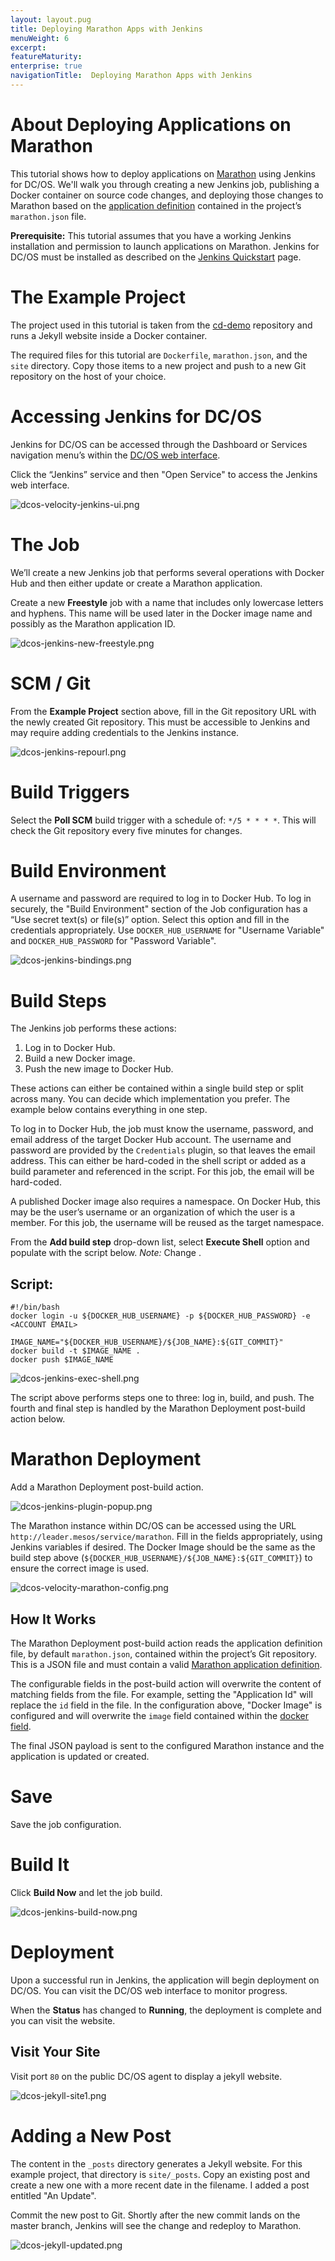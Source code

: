 ```yaml
---
layout: layout.pug
title: Deploying Marathon Apps with Jenkins
menuWeight: 6
excerpt:
featureMaturity:
enterprise: true
navigationTitle:  Deploying Marathon Apps with Jenkins
---
```



# About Deploying Applications on Marathon

This tutorial shows how to deploy applications on [Marathon][1] using Jenkins for DC/OS. We'll walk you through creating a new Jenkins job, publishing a Docker container on source code changes, and deploying those changes to Marathon based on the [application definition][3] contained in the project’s `marathon.json` file.

**Prerequisite:** 
This tutorial assumes that you have a working Jenkins installation and permission to launch applications on Marathon. Jenkins for DC/OS must be installed as described on the [Jenkins Quickstart](/service-docs/jenkins/quickstart/) page.

# The Example Project

The project used in this tutorial is taken from the [cd-demo][4] repository and runs a Jekyll website inside a Docker container.

The required files for this tutorial are `Dockerfile`, `marathon.json`, and the `site` directory. Copy those items to a new project and push to a new Git repository on the host of your choice.

# Accessing Jenkins for DC/OS

Jenkins for DC/OS can be accessed through the Dashboard or Services navigation menu’s within the [DC/OS web interface](/docs/1.8/usage/webinterface/). 

Click the “Jenkins” service and then "Open Service" to access the Jenkins web interface.

![dcos-velocity-jenkins-ui.png](../img/dcos-velocity-jenkins-ui.png)

# The Job

We’ll create a new Jenkins job that performs several operations with Docker Hub and then either update or create a Marathon application.

Create a new **Freestyle** job with a name that includes only lowercase letters and hyphens. This name will be used later in the Docker image name and possibly as the Marathon application ID.

![dcos-jenkins-new-freestyle.png](../img/dcos-jenkins-new-freestyle.png)

# SCM / Git

From the **Example Project** section above, fill in the Git repository URL with the newly created Git repository. This must be accessible to Jenkins and may require adding credentials to the Jenkins instance.

![dcos-jenkins-repourl.png](../img/dcos-jenkins-repourl.png)

# Build Triggers

Select the **Poll SCM** build trigger with a schedule of: `*/5 * * * *`. This will check the Git repository every five minutes for changes.

# Build Environment

A username and password are required to log in to Docker Hub. To log in securely, the "Build Environment" section of the Job configuration has a “Use secret text(s) or file(s)” option. Select this option and fill in the credentials appropriately. Use `DOCKER_HUB_USERNAME` for "Username Variable" and `DOCKER_HUB_PASSWORD` for "Password Variable".

![dcos-jenkins-bindings.png](../img/dcos-jenkins-bindings.png)

# Build Steps

The Jenkins job performs these actions:

1.  Log in to Docker Hub.
1.  Build a new Docker image.
1.  Push the new image to Docker Hub.

These actions can either be contained within a single build step or split across many. You can decide which implementation you prefer. The example below contains everything in one step.

To log in to Docker Hub, the job must know the username, password, and email address of the target Docker Hub account. The username and password are provided by the `Credentials` plugin, so that leaves the email address. This can either be hard-coded in the shell script or added as a build parameter and referenced in the script. For this job, the email will be hard-coded.

A published Docker image also requires a namespace. On Docker Hub, this may be the user’s username or an organization of which the user is a member. For this job, the username will be reused as the target namespace.

From the **Add build step** drop-down list, select **Execute Shell** option and populate with the script below. *Note:* Change <ACCOUNT EMAIL>.

## Script:

    #!/bin/bash
    docker login -u ${DOCKER_HUB_USERNAME} -p ${DOCKER_HUB_PASSWORD} -e <ACCOUNT EMAIL>
    
    IMAGE_NAME="${DOCKER_HUB_USERNAME}/${JOB_NAME}:${GIT_COMMIT}"
    docker build -t $IMAGE_NAME .
    docker push $IMAGE_NAME
    

![dcos-jenkins-exec-shell.png](../img/dcos-jenkins-exec-shell.png)

The script above performs steps one to three: log in, build, and push. The fourth and final step is handled by the Marathon Deployment post-build action below.

# Marathon Deployment

Add a Marathon Deployment post-build action.

![dcos-jenkins-plugin-popup.png](../img/dcos-jenkins-plugin-popup.png)

The Marathon instance within DC/OS can be accessed using the URL `http://leader.mesos/service/marathon`. Fill in the fields appropriately, using Jenkins variables if desired. The Docker Image should be the same as the build step above (`${DOCKER_HUB_USERNAME}/${JOB_NAME}:${GIT_COMMIT}`) to ensure the correct image is used.

![dcos-velocity-marathon-config.png](../img/dcos-velocity-marathon-config.png)

## How It Works

The Marathon Deployment post-build action reads the application definition file, by default `marathon.json`, contained within the project’s Git repository. This is a JSON file and must contain a valid [Marathon application definition][3].

The configurable fields in the post-build action will overwrite the content of matching fields from the file. For example, setting the "Application Id" will replace the `id` field in the file. In the configuration above, "Docker Image" is configured and will overwrite the `image` field contained within the [docker field][5].

The final JSON payload is sent to the configured Marathon instance and the application is updated or created.

# Save

Save the job configuration.

# Build It

Click **Build Now** and let the job build.

![dcos-jenkins-build-now.png](../img/dcos-jenkins-build-now.png)

# Deployment

Upon a successful run in Jenkins, the application will begin deployment on DC/OS. You can visit the DC/OS web interface to monitor progress.

When the **Status** has changed to **Running**, the deployment is complete and you can visit the website.

## Visit Your Site

Visit port `80` on the public DC/OS agent to display a jekyll website.

![dcos-jekyll-site1.png](../img/dcos-jekyll-site1.png)

# Adding a New Post

The content in the `_posts` directory generates a Jekyll website. For this example project, that directory is `site/_posts`. Copy an existing post and create a new one with a more recent date in the filename. I added a post entitled "An Update".

Commit the new post to Git. Shortly after the new commit lands on the master branch, Jenkins will see the change and redeploy to Marathon.

![dcos-jekyll-updated.png](../img/dcos-jekyll-updated.png)

 [1]: https://mesosphere.github.io/marathon/
 [3]: https://mesosphere.github.io/marathon/docs/application-basics.html
 [4]: https://github.com/mesosphere/cd-demo
 [5]: https://mesosphere.github.io/marathon/docs/native-docker.html
